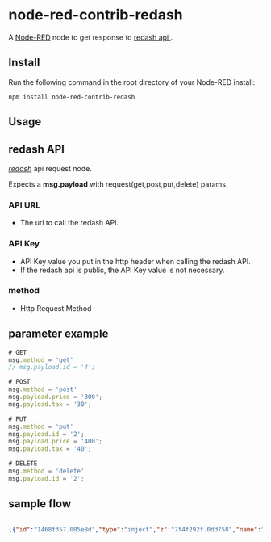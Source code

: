 node-red-contrib-redash
========================

A <a href="http://nodered.org" target="_new">Node-RED</a> 
node to get response to  <a href="https://redash.io/help/user-guide/integrations-and-api/api" target="_new"> redash api </a>.

Install
-------

Run the following command in the root directory of your Node-RED install:

    npm install node-red-contrib-redash


Usage
-----

## redash API 
<i><a href="https://redash.io/help/user-guide/integrations-and-api/api" target="_new">redash</a></i> api request node.

Expects a <b>msg.payload</b> with request(get,post,put,delete) params.

### API URL
- The url to call the redash API.

### API Key
- API Key value you put in the http header when calling the redash API.
- If the redash api is public, the API Key value is not necessary.

### method
- Http Request Method 

## parameter example
```javascript
# GET
msg.method = 'get'
// msg.payload.id = '4';

# POST
msg.method = 'post'
msg.payload.price = '300';
msg.payload.tax = '30';

# PUT
msg.method = 'put'
msg.payload.id = '2';
msg.payload.price = '400';
msg.payload.tax = '40';

# DELETE
msg.method = 'delete'
msg.payload.id = '2';
```

## sample flow

```json

[{"id":"1468f357.005e8d","type":"inject","z":"7f4f292f.0dd758","name":"","props":[{"p":"payload"},{"p":"topic","vt":"str"}],"repeat":"","crontab":"","once":false,"onceDelay":0.1,"topic":"","payload":"","payloadType":"date","x":100,"y":40,"wires":[["90f391b.872de7"]]},{"id":"560e7abb.55c544","type":"redash","z":"7f4f292f.0dd758","redashAPIURL":"https://yourdomain.com/api/queries","apiKey":"ZrMM6DzEyJQocoGPGWCc2b3JLDvBlBjJhhsfR3Jb","x":410,"y":40,"wires":[["4cb8a330.b118bc"]]},{"id":"d2491f20.8d26b","type":"debug","z":"7f4f292f.0dd758","name":"","active":true,"tosidebar":true,"console":false,"tostatus":false,"complete":"false","statusVal":"","statusType":"auto","x":710,"y":40,"wires":[]},{"id":"90f391b.872de7","type":"function","z":"7f4f292f.0dd758","name":"","func":"msg = {};\nmsg.payload = {};\nmsg.method = 'get';\nmsg.payload.id = '1';\n\nreturn msg;","outputs":1,"noerr":0,"initialize":"","finalize":"","x":260,"y":40,"wires":[["560e7abb.55c544"]]},{"id":"4cb8a330.b118bc","type":"json","z":"7f4f292f.0dd758","name":"","property":"payload","action":"","pretty":false,"x":540,"y":40,"wires":[["d2491f20.8d26b"]]}]

```
